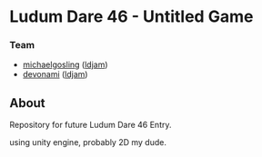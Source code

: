 # Ludum Dare 46 - Untitled Game

### Team
* [michaelgosling](https://github.com/michaelgosling) ([ldjam](https://ldjam.com/users/michael-gosling/))
* [devonami](https://github.com/devonami) ([ldjam](https://ldjam.com/users/dj-/))

## About

Repository for future Ludum Dare 46 Entry.

using unity engine, probably 2D my dude.

